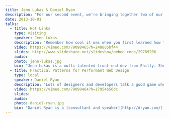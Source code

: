 ```yaml
---
title: Jenn Lukas & Daniel Ryan
description: "For our second event, we’re bringing together two of our favorite heavily-tattooed front-end folks. Local celebrity **Daniel Ryan** will kick things off with a discussion of website optimization and performance. Then the always-captivating **Jenn Lukas** will take the stage to dazzle us with ways to spice up your link hovers."
date: 2013-10-01
talks:
  - title: Hot Links
    type: visiting
    speaker: Jenn Lukas
    description: "Remember how cool it was when you first learned how to tween objects in Flash? That’s how Jenn feels about using CSS transitions with hovers. In this talk, she’ll take a look at how adding CSS-enhanced hover states to designs can take your work to the next level and examine how these translate to touch devices. CSS transitions are all the rage these days and we’ll see how just the right amount of them can keep your aesthetic classy while adding some fun and interactive elements."
    video: https://vimeo.com/79098465?h=248885bf44
    slides: http://www.slideshare.net/slideshow/embed_code/29789206
    audio: 
    photo: jenn-lukas.jpg
    bio: "Jenn Lukas is a multi-talented front-end dev from Philly. She recently left her role as the&nbsp;Interactive Development Director at [Happy Cog](http://happycog.com/) to start [her own consulting business](http://jennlukas.com/). Jenn was named one of [Mashable’s 15 Developer/Hacker Women to Follow on Twitter](http://mashable.com/2010/07/28/developer-hacker-women-twitter/) and teaches HTML and CSS for [GirlDevelopIt](http://girldevelopit.com/chapters/philadelphia)."
  - title: Practical Patterns for Performant Web Design
    type: local
    speaker: Daniel Ryan
    description: "Lots of designers and developers talk a good game when it comes to designing great user experiences on the web. Sadly, few are aware of the effect poor performance can have on those experiences. In this talk, Daniel will look at a few best practices for increasing front-end user experience used by the Obama 2012 campaign and will bust a few common performance myths along the way."
    video: https://vimeo.com/79098464?h=17954656dc
    slides: 
    audio: 
    photo: daniel-ryan.jpg
    bio: "Daniel Ryan is a [consultant and speaker](http://dryan.com/), previously the Director of Front-end Development for [President Obama’s 2012 election campaign](http://www.barackobama.com/). Managing a team of two dozen, he oversaw the development of the online tools and technology that helped raised $690m online, recruited hundreds of thousands of volunteers, and registered over 1 million voters. Under Daniel’s leadership the campaign employed a multi-screen strategy producing the first responsive website in presidential campaign history. Now Daniel is using the lessons learned from the campaign to help nonprofits and progressive organizations."
---
```

